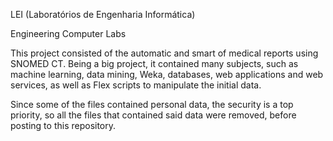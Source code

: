 LEI (Laboratórios de Engenharia Informática)

Engineering Computer Labs 

This project consisted of the automatic and smart  of medical reports using SNOMED CT. Being a big project, it contained many subjects, such as machine learning, data mining, Weka, databases, web applications and web services, as well as Flex scripts to manipulate the initial data.

Since some of the files contained personal data, the security is a top priority, so all the files that contained said data were removed, before posting to this repository.
